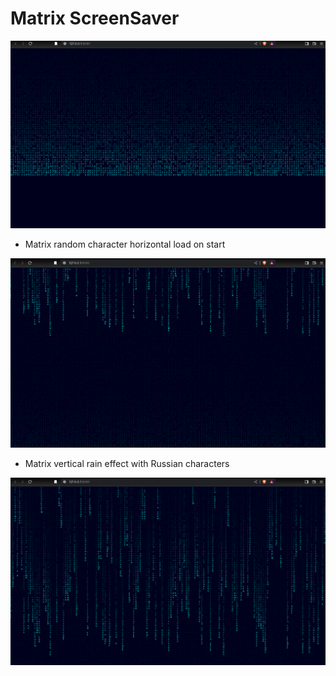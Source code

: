 # Matrix ScreenSaver

![](https://github.com/u-n-s-t-o-p-p-a-b-l-e/dashboard/blob/main/matrix-screensaver/img/matrix-screensaver.png)

+ Matrix random character horizontal load on start

![](https://github.com/u-n-s-t-o-p-p-a-b-l-e/dashboard/blob/main/matrix-screensaver/img/matrix-screensaver-2.png)

+ Matrix vertical rain effect with Russian characters

![](https://github.com/u-n-s-t-o-p-p-a-b-l-e/dashboard/blob/main/matrix-screensaver/img/matrix-screensaver-3.png)


